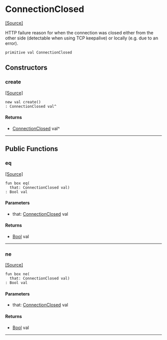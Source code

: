 # ConnectionClosed
<span class="source-link">[[Source]](src/http/http_handler.md#L33)</span>

HTTP failure reason for when the connection was closed
either from the other side (detectable when using TCP keepalive)
or locally (e.g. due to an error).


```pony
primitive val ConnectionClosed
```

## Constructors

### create
<span class="source-link">[[Source]](src/http/http_handler.md#L33)</span>


```pony
new val create()
: ConnectionClosed val^
```

#### Returns

* [ConnectionClosed](http-ConnectionClosed.md) val^

---

## Public Functions

### eq
<span class="source-link">[[Source]](src/http/http_handler.md#L39)</span>


```pony
fun box eq(
  that: ConnectionClosed val)
: Bool val
```
#### Parameters

*   that: [ConnectionClosed](http-ConnectionClosed.md) val

#### Returns

* [Bool](builtin-Bool.md) val

---

### ne
<span class="source-link">[[Source]](src/http/http_handler.md#L39)</span>


```pony
fun box ne(
  that: ConnectionClosed val)
: Bool val
```
#### Parameters

*   that: [ConnectionClosed](http-ConnectionClosed.md) val

#### Returns

* [Bool](builtin-Bool.md) val

---

